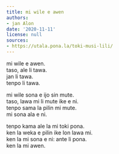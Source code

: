 ```yaml
---
title: mi wile e awen
authors:
- jan Alon
date: '2020-11-11'
license: null
sources:
- https://utala.pona.la/toki-musi-lili/
---
```


mi wile e awen.  
taso, ale li tawa.  
jan li tawa.  
tenpo li tawa.

mi wile sona e ijo sin mute.  
taso, lawa mi li mute ike e ni.  
tenpo sama la pilin mi mute.  
mi sona ala e ni.

tenpo kama ale la mi toki pona.  
ken la weka e pilin ike lon lawa mi.  
ken la mi sona e ni: ante li pona.  
ken la mi awen.
